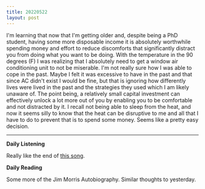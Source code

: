 ```yaml
---
title: 20220522
layout: post
---
```


I'm learning that now that I'm getting older and, despite being a PhD student, having some more disposable income it is absolutely worthwhile spending money and effort to reduce discomforts that significantly distract you from doing what you want to be doing. With the temperature in the 90 degrees (F) I was realizing that I absolutely need to get a window air conditioning unit to not be miserable. I'm not really sure how I was able to cope in the past. Maybe I felt it was excessive to have in the past and that since AC didn't exist I would be fine, but that is ignoring how differently lives were lived in the past and the strategies they used which I am likely unaware of. The point being, a relatively small capital investment can effectively unlock a lot more out of you by enabling you to be comfortable and not distracted by it. I recall not being able to sleep from the heat, and now it seems silly to know that the heat can be disruptive to me and all that I have to do to prevent that is to spend some money. Seems like a pretty easy decision. 

---

**Daily Listening**

Really like the end of [this song](https://open.spotify.com/track/5fbHRCsGpFIOLRtlhCRFDR?si=61c1846038e64552).

**Daily Reading**

Some more of the Jim Morris Autobiography. Similar thoughts to yesterday.